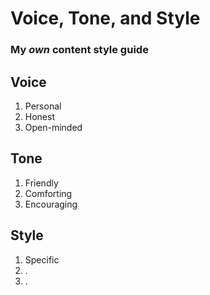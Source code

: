 # Voice, Tone, and Style

### My *own* content style guide 


## Voice

1. Personal
2. Honest
3. Open-minded
   
## Tone

1. Friendly
2. Comforting
3. Encouraging
   
## Style

1. Specific
2. .
3. .
